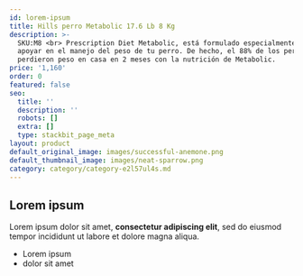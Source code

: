 ```yaml
---
id: lorem-ipsum
title: Hills perro Metabolic 17.6 Lb 8 Kg
description: >-
  SKU:M8 <br> Prescription Diet Metabolic, está formulado especialmente para
  apoyar en el manejo del peso de tu perro. De hecho, el 88% de los perros
  perdieron peso en casa en 2 meses con la nutrición de Metabolic.
price: '1,160'
order: 0
featured: false
seo:
  title: ''
  description: ''
  robots: []
  extra: []
  type: stackbit_page_meta
layout: product
default_original_image: images/successful-anemone.png
default_thumbnail_image: images/neat-sparrow.png
category: category/category-e2l57ul4s.md
---
```

## Lorem ipsum

Lorem ipsum dolor sit amet, **consectetur adipiscing elit**, sed do eiusmod tempor incididunt ut labore et dolore magna aliqua.

- Lorem ipsum
- dolor sit amet